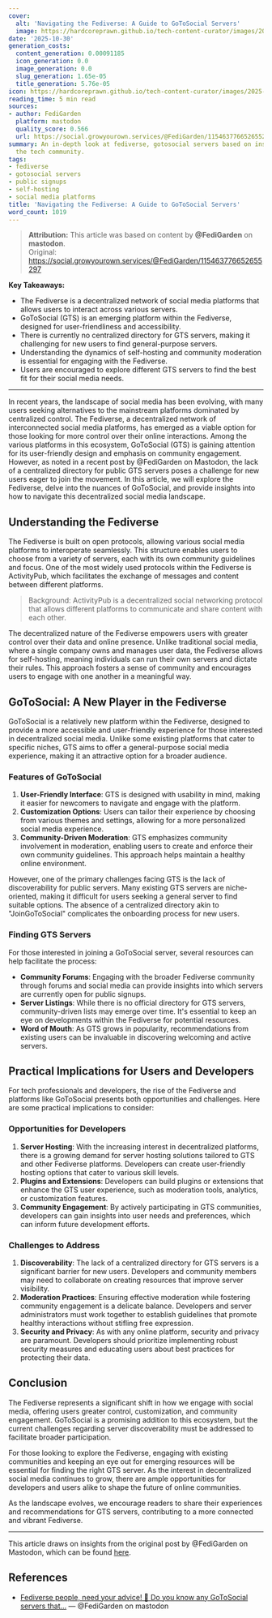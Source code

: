 ```yaml
---
cover:
  alt: 'Navigating the Fediverse: A Guide to GoToSocial Servers'
  image: https://hardcoreprawn.github.io/tech-content-curator/images/2025-10-30-bluesky-user-exodus-lessons.png
date: '2025-10-30'
generation_costs:
  content_generation: 0.00091185
  icon_generation: 0.0
  image_generation: 0.0
  slug_generation: 1.65e-05
  title_generation: 5.76e-05
icon: https://hardcoreprawn.github.io/tech-content-curator/images/2025-10-30-bluesky-user-exodus-lessons-icon.png
reading_time: 5 min read
sources:
- author: FediGarden
  platform: mastodon
  quality_score: 0.566
  url: https://social.growyourown.services/@FediGarden/115463776652655297
summary: An in-depth look at fediverse, gotosocial servers based on insights from
  the tech community.
tags:
- fediverse
- gotosocial servers
- public signups
- self-hosting
- social media platforms
title: 'Navigating the Fediverse: A Guide to GoToSocial Servers'
word_count: 1019
---
```


> **Attribution:** This article was based on content by **@FediGarden** on **mastodon**.  
> Original: https://social.growyourown.services/@FediGarden/115463776652655297

**Key Takeaways:**
- The Fediverse is a decentralized network of social media platforms that allows users to interact across various servers.
- GoToSocial (GTS) is an emerging platform within the Fediverse, designed for user-friendliness and accessibility.
- There is currently no centralized directory for GTS servers, making it challenging for new users to find general-purpose servers.
- Understanding the dynamics of self-hosting and community moderation is essential for engaging with the Fediverse.
- Users are encouraged to explore different GTS servers to find the best fit for their social media needs.

---

In recent years, the landscape of social media has been evolving, with many users seeking alternatives to the mainstream platforms dominated by centralized control. The Fediverse, a decentralized network of interconnected social media platforms, has emerged as a viable option for those looking for more control over their online interactions. Among the various platforms in this ecosystem, GoToSocial (GTS) is gaining attention for its user-friendly design and emphasis on community engagement. However, as noted in a recent post by @FediGarden on Mastodon, the lack of a centralized directory for public GTS servers poses a challenge for new users eager to join the movement. In this article, we will explore the Fediverse, delve into the nuances of GoToSocial, and provide insights into how to navigate this decentralized social media landscape.

## Understanding the Fediverse

The Fediverse is built on open protocols, allowing various social media platforms to interoperate seamlessly. This structure enables users to choose from a variety of servers, each with its own community guidelines and focus. One of the most widely used protocols within the Fediverse is ActivityPub, which facilitates the exchange of messages and content between different platforms. 

> Background: ActivityPub is a decentralized social networking protocol that allows different platforms to communicate and share content with each other.

The decentralized nature of the Fediverse empowers users with greater control over their data and online presence. Unlike traditional social media, where a single company owns and manages user data, the Fediverse allows for self-hosting, meaning individuals can run their own servers and dictate their rules. This approach fosters a sense of community and encourages users to engage with one another in a meaningful way.

## GoToSocial: A New Player in the Fediverse

GoToSocial is a relatively new platform within the Fediverse, designed to provide a more accessible and user-friendly experience for those interested in decentralized social media. Unlike some existing platforms that cater to specific niches, GTS aims to offer a general-purpose social media experience, making it an attractive option for a broader audience.

### Features of GoToSocial

1. **User-Friendly Interface**: GTS is designed with usability in mind, making it easier for newcomers to navigate and engage with the platform.
2. **Customization Options**: Users can tailor their experience by choosing from various themes and settings, allowing for a more personalized social media experience.
3. **Community-Driven Moderation**: GTS emphasizes community involvement in moderation, enabling users to create and enforce their own community guidelines. This approach helps maintain a healthy online environment.

However, one of the primary challenges facing GTS is the lack of discoverability for public servers. Many existing GTS servers are niche-oriented, making it difficult for users seeking a general server to find suitable options. The absence of a centralized directory akin to "JoinGoToSocial" complicates the onboarding process for new users.

### Finding GTS Servers

For those interested in joining a GoToSocial server, several resources can help facilitate the process:

- **Community Forums**: Engaging with the broader Fediverse community through forums and social media can provide insights into which servers are currently open for public signups.
- **Server Listings**: While there is no official directory for GTS servers, community-driven lists may emerge over time. It's essential to keep an eye on developments within the Fediverse for potential resources.
- **Word of Mouth**: As GTS grows in popularity, recommendations from existing users can be invaluable in discovering welcoming and active servers.

## Practical Implications for Users and Developers

For tech professionals and developers, the rise of the Fediverse and platforms like GoToSocial presents both opportunities and challenges. Here are some practical implications to consider:

### Opportunities for Developers

1. **Server Hosting**: With the increasing interest in decentralized platforms, there is a growing demand for server hosting solutions tailored to GTS and other Fediverse platforms. Developers can create user-friendly hosting options that cater to various skill levels.
2. **Plugins and Extensions**: Developers can build plugins or extensions that enhance the GTS user experience, such as moderation tools, analytics, or customization features.
3. **Community Engagement**: By actively participating in GTS communities, developers can gain insights into user needs and preferences, which can inform future development efforts.

### Challenges to Address

1. **Discoverability**: The lack of a centralized directory for GTS servers is a significant barrier for new users. Developers and community members may need to collaborate on creating resources that improve server visibility.
2. **Moderation Practices**: Ensuring effective moderation while fostering community engagement is a delicate balance. Developers and server administrators must work together to establish guidelines that promote healthy interactions without stifling free expression.
3. **Security and Privacy**: As with any online platform, security and privacy are paramount. Developers should prioritize implementing robust security measures and educating users about best practices for protecting their data.

## Conclusion

The Fediverse represents a significant shift in how we engage with social media, offering users greater control, customization, and community engagement. GoToSocial is a promising addition to this ecosystem, but the current challenges regarding server discoverability must be addressed to facilitate broader participation. 

For those looking to explore the Fediverse, engaging with existing communities and keeping an eye out for emerging resources will be essential for finding the right GTS server. As the interest in decentralized social media continues to grow, there are ample opportunities for developers and users alike to shape the future of online communities.

As the landscape evolves, we encourage readers to share their experiences and recommendations for GTS servers, contributing to a more connected and vibrant Fediverse.

---

This article draws on insights from the original post by @FediGarden on Mastodon, which can be found [here](https://social.growyourown.services/@FediGarden/115463776652655297).

## References

- [Fediverse people, need your advice! 🙂 Do you know any GoToSocial servers that...](https://social.growyourown.services/@FediGarden/115463776652655297) — @FediGarden on mastodon